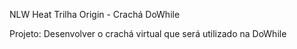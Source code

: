 NLW Heat
Trilha Origin - Crachá DoWhile

Projeto: Desenvolver o crachá virtual que será utilizado na DoWhile
